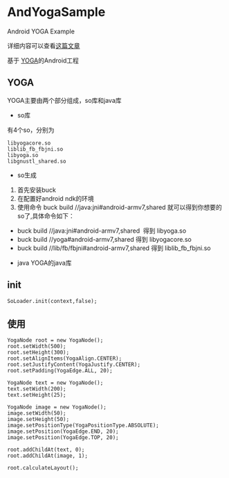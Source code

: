 # AndYogaSample
Android YOGA Example 

详细内容可以查看[这篇文章](https://koudle.github.io/2017/04/11/yoga/)

基于 [YOGA](https://github.com/facebook/yoga)的Android工程

## YOGA
YOGA主要由两个部分组成，so库和java库

* so库

有4个so，分别为
```
libyogacore.so
liblib_fb_fbjni.so
libyoga.so
libgnustl_shared.so
```
* so生成

1. 首先安装buck
2. 在配置好android ndk的环境
3. 使用命令 buck build //java:jni#android-armv7,shared 就可以得到你想要的so了,具体命令如下：
 - buck build //java:jni#android-armv7,shared  得到 libyoga.so
 - buck build //yoga#android-armv7,shared  得到 libyogacore.so
 - buck build //lib/fb/fbjni#android-armv7,shared  得到 liblib_fb_fbjni.so
  
  
* java
YOGA的java库

## init

``
SoLoader.init(context,false);
``

##  使用

```
YogaNode root = new YogaNode();
root.setWidth(500);
root.setHeight(300);
root.setAlignItems(YogaAlign.CENTER);
root.setJustifyContent(YogaJustify.CENTER);
root.setPadding(YogaEdge.ALL, 20);

YogaNode text = new YogaNode();
text.setWidth(200);
text.setHeight(25);

YogaNode image = new YogaNode();
image.setWidth(50);
image.setHeight(50);
image.setPositionType(YogaPositionType.ABSOLUTE);
image.setPosition(YogaEdge.END, 20);
image.setPosition(YogaEdge.TOP, 20);

root.addChildAt(text, 0);
root.addChildAt(image, 1);

root.calculateLayout();
```
